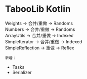 # TabooLib Kotlin

Weights -> 合并/重做 -> Randoms  
Numbers -> 合并/重做 -> Randoms  
ArrayUtils -> 合并/重做 -> Indexed  
SimpleIterator -> 合并/重做 -> Indexed  
SimpleReflection -> 重做 -> Reflex  

``新增：``  
* Tasks  
* Serializer  
